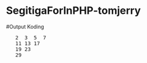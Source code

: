 # SegitigaForInPHP-tomjerry
#Output Koding
 
 <pre>
   2  3  5  7
   11 13 17 
   19 23
   29
</pre>
